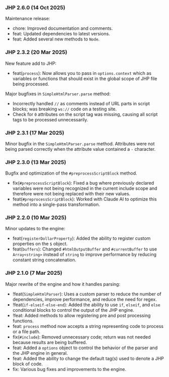 ### JHP 2.6.0 (14 Oct 2025)

Maintenance release:
- chore: Improved documentation and comments.
- feat: Updated dependencies to latest versions.
- feat: Added several new methods to `Node`.

### JHP 2.3.2 (20 Mar 2025)

New feature add to JHP:
- feat(`process`): Now allows you to pass in `options.context` which as variables or functions that should exist in the global scope of JHP file being processed.

Major bugfixes in `SimpleHtmlParser.parse` method:
- Incorrectly handled `//` as comments instead of URL parts in script blocks; was breaking `ws://` code on a testing site.
- Check for `0` attributes on the script tag was missing, causing all script tags to be processed unnecessarily.

### JHP 2.3.1 (17 Mar 2025)

Minor bugfix in the `SimpleHtmlParser.parse` method. Attributes were not being parsed correctly when the attribute value contained a `-` character.

### JHP 2.3.0 (13 Mar 2025)

Bugfix and optimization of the `#preprocessScriptBlock` method.
- fix(`#preprocessScriptBlock`): Fixed a bug where previously declared variables were not being recognized in the current include scope and therefore were not being replaced with their new values.
- feat(`#preprocessScriptBlock`): Worked with Claude AI to optimize this method into a single-pass transformation.

### JHP 2.2.0 (10 Mar 2025)

Minor updates to the engine:
- feat(`registerDollarProperty`): Added the ability to register custom properties on the `$` object.
- feat(`buffers`): Changed `#htmlOutputBuffer` and `#currentBuffer` to use `Array<string>` instead of `string` to improve performance by reducing constant string concatenation.

### JHP 2.1.0 (7 Mar 2025)

Major rewrite of the engine and how it handles parsing:
- !feat(`SimpleHtmlParser`): Uses a custom parser to reduce the number of dependencies, improve performance, and reduce the need for regex.
- !feat(`if-elseif-else-end`): Added the ability to use `if`, `elseif`, and `else` conditional blocks to control the output of the JHP engine.
- !feat: Added methods to allow registering pre and post processing functions.
- feat: `process` method now accepts a string representing code to process or a file path.
- fix(`#include`): Removed unnecessary code; return was not needed because results are being buffered.
- feat: Added a `options` object to control the behavior of the parser and the JHP engine in general.
- feat: Added the ability to change the default tag(s) used to denote a JHP block of code.
- fix: Various bug fixes and improvements to the engine.
